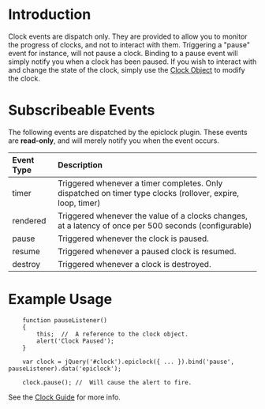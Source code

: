# Introduction #

Clock events are dispatch only. They are provided to allow you to monitor the progress of clocks, and not to interact with them. Triggering a "pause" event for instance, will not pause a clock. Binding to a pause event will simply notify you when a clock has been paused. If you wish to interact with and change the state of the clock, simply use the [Clock Object](ClockGuide.md) to modify the clock.

# Subscribeable Events #

The following events are dispatched by the epiclock plugin. These events are **read-only**, and will merely notify you when the event occurs.

| **Event Type** | **Description** |
|:---------------|:----------------|
| timer          | Triggered whenever a timer completes. Only dispatched on timer type clocks (rollover, expire, loop, timer) |
| rendered       | Triggered whenever the value of a clocks changes, at a latency of once per 500 seconds (configurable) |
| pause          | Triggered whenever the clock is paused. |
| resume         | Triggered whenever a paused clock is resumed. |
| destroy        | Triggered whenever a clock is destroyed. |

# Example Usage #
```
    function pauseListener()
    {
        this;  //  A reference to the clock object.
        alert('Clock Paused');
    }

    var clock = jQuery('#clock').epiclock({ ... }).bind('pause', pauseListener).data('epiclock');

    clock.pause(); //  Will cause the alert to fire.
```

See the [Clock Guide](ClockGuide.md) for more info.